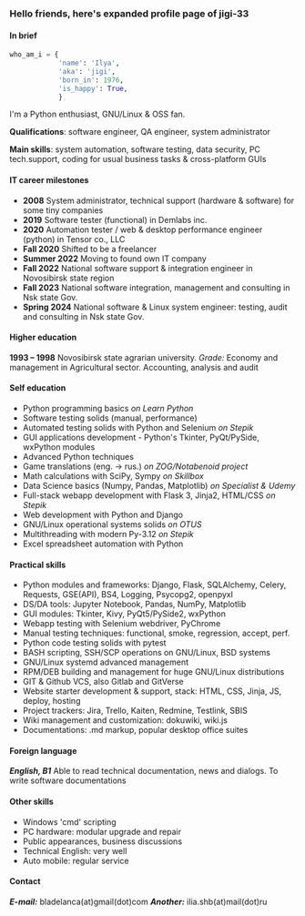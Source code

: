 ### Hello friends, here's expanded profile page of jigi-33

#### In brief
```python
who_am_i = {
            'name': 'Ilya',
            'aka': 'jigi',
            'born_in': 1976,
            'is_happy': True,
            }
```
I'm a Python enthusiast, GNU/Linux & OSS fan.

**Qualifications**: software engineer, QA engineer, system administrator

**Main skills**: system automation, software testing, data security, PC tech.support, coding for usual business tasks & cross-platform GUIs

#### IT career milestones

- **2008**  System administrator, technical support (hardware & software) for some tiny companies
- **2019**  Software tester (functional) in Demlabs inc.
- **2020**  Automation tester / web & desktop performance engineer (python) in Tensor co., LLC
- **Fall 2020** Shifted to be a freelancer
- **Summer 2022** Moving to found own IT company
- **Fall 2022** National software support & integration engineer in Novosibirsk state region
- **Fall 2023** National software integration, management and consulting in Nsk state Gov.
- **Spring 2024** National software & Linux system engineer: testing, audit and consulting in Nsk state Gov.

#### Higher education

**1993 – 1998** Novosibirsk state agrarian university. *Grade:* Economy and management in Agricultural sector. Accounting, analysis and audit

#### Self education

- Python programming basics *on Learn Python*
- Software testing solids (manual, performance)
- Automated testing solids with Python and Selenium *on Stepik*
- GUI applications development - Python's Tkinter, PyQt/PySide, wxPython modules
- Advanced Python techniques
- Game translations (eng. -> rus.) *on ZOG/Notabenoid project*
- Math calculations with SciPy, Sympy *on Skillbox*
- Data Science basics (Numpy, Pandas, Matplotlib) *on Specialist & Udemy*
- Full-stack webapp development with Flask 3, Jinja2, HTML/CSS *on Stepik*
- Web development with Python and Django
- GNU/Linux operational systems solids *on OTUS*
- Multithreading with modern Py-3.12 *on Stepik*
- Excel spreadsheet automation with Python

#### Practical skills

- Python modules and frameworks: Django, Flask, SQLAlchemy, Celery, Requests, GSE(API), BS4, Logging, Psycopg2, openpyxl
- DS/DA tools: Jupyter Notebook, Pandas, NumPy, Matplotlib
- GUI modules: Tkinter, Kivy, PyQt5/PySide2, wxPython
- Webapp testing with Selenium webdriver, PyChrome
- Manual testing techniques: functional, smoke, regression, accept, perf.
- Python code testing solids with pytest
- BASH scripting, SSH/SCP operations on GNU/Linux, BSD systems
- GNU/Linux systemd advanced management
- RPM/DEB building and management for huge GNU/Linux distributions
- GIT & Github VCS, also Gitlab and GitVerse
- Website starter development & support, stack: HTML, CSS, Jinja, JS, deploy, hosting
- Project trackers: Jira, Trello, Kaiten, Redmine, Testlink, SBIS
- Wiki management and customization: dokuwiki, wiki.js
- Documentations: .md markup, popular desktop office suites

#### Foreign language

***English, B1*** Able to read technical documentation, news and dialogs. To write software documentations

#### Other skills

- Windows 'cmd' scripting
- PC hardware: modular upgrade and repair
- Public appearances, business discussions
- Technical English: very well
- Auto mobile: regular service

#### Contact

***E-mail:*** bladelanca(at)gmail(dot)com
***Another:*** ilia.shb(at)mail(dot)ru
